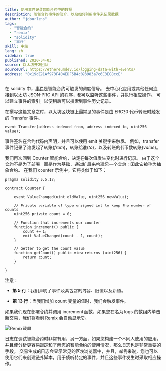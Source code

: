 ```yaml
---
title: 使用事件记录智能合约中的数据
description: 智能合约事件的简介，以及如何利用事件来记录数据
author: "jdourlens"
tags:
  - "智能合约"
  - "remix"
  - "solidity"
  - "事件"
skill: 中级
lang: zh
sidebar: true
published: 2020-04-03
source: 以太坊开发团队
sourceUrl: https://ethereumdev.io/logging-data-with-events/
address: "0x19dE91Af973F404EDF5B4c093983a7c6E3EC8ccE"
---
```


在 solidity 中，[事件](/developers/docs/smart-contracts/anatomy/#events-and-logs)是智能合约可触发的调度信号。 去中心化应用或其他任何连接到以太坊 JSON-PRC API 的程序，都可以监听这些事件，并执行相应操作。 可以建立事件的索引，以便稍后可以搜索到事件历史记录。

在撰写这篇文章之时，以太坊区块链上最常见的事件是由 ERC20 代币转账时触发的 Transfer 事件。

```solidity
event Transfer(address indexed from, address indexed to, uint256 value);
```

事件签名在合约代码内声明，并且可以使用 emit 关键字来触发。 例如，transfer 事件记录了谁发起了转账(_from_)，转账给谁(_to_)，以及转账的代币数转账(_value_)。

我们再次回到 Counter 智能合约，决定在每次值发生变化时进行记录。 由于这个合约不是为了部署，而是作为基础，通过扩展来构建另一个合约：因此它被称为抽象合约。 在我们 counter 示例中，它将类似于如下：

```solidity
pragma solidity 0.5.17;

contract Counter {

    event ValueChanged(uint oldValue, uint256 newValue);

    // Private variable of type unsigned int to keep the number of counts
    uint256 private count = 0;

    // Function that increments our counter
    function increment() public {
        count += 1;
        emit ValueChanged(count - 1, count);
    }

    // Getter to get the count value
    function getCount() public view returns (uint256) {
        return count;
    }

}
```

注意：

- **第 5 行**：我们声明了事件及其包含的内容、旧值以及新值。

- **第 13 行**：当我们增加 count 变量的值时，我们会触发事件。

如果我们现在部署合约并调用 increment 函数，如果您在名为 logs 的数组内单击新交易，我们将看到 Remix 会自动显示它。

![Remix截屏](../../../../developers/tutorials/logging-events-smart-contracts/remix-screenshot.png)

日志在调试智能合约时非常有用，另一方面，如果您构建一个不同人使用的应用，并且使分析更容易跟踪和了解您的智能合约的使用情况，那么日志也是非常重要的手段。 交易生成的日志会显示常见的区块浏览器中，并且，举例来说，您也可以使用它们来创建链外脚本，用于侦听特定的事件，并且这些事件发生时采取相应操作。
